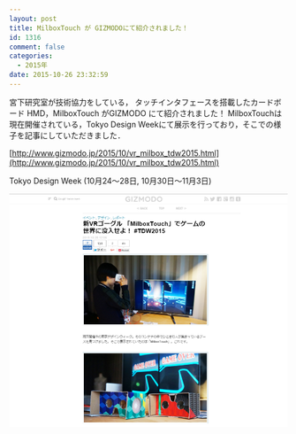 ```yaml
---
layout: post
title: MilboxTouch が GIZMODOにて紹介されました！
id: 1316
comment: false
categories:
  - 2015年
date: 2015-10-26 23:32:59
---
```


宮下研究室が技術協力をしている，
タッチインタフェースを搭載したカードボード HMD，MilboxTouch がGIZMODO にて紹介されました！
MilboxTouchは現在開催されている，Tokyo Design Weekにて展示を行っており，そこでの様子を記事にしていただきました．

[http://www.gizmodo.jp/2015/10/vr_milbox_tdw2015.html](http://www.gizmodo.jp/2015/10/vr_milbox_tdw2015.html)

Tokyo Design Week (10月24～28日, 10月30日～11月3日)

![milboxTouch_gizmodo](/wp-content/uploads/2015/10/milboxTouch_gizmodo.png)
